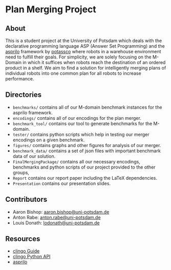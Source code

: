 # Plan Merging Project

## About
This is a student project at the University of Potsdam which deals with the declarative programming language ASP (Answer Set Programming) and the [asprilo](https://potassco.org/asprilo/) framework by [potassco](https://potassco.org) where robots in a warehouse environment need to fulfill their goals. For simplicity, we are solely focusing on the M-Domain in which it suffices when robots reach the destination of an ordered product in a shelf. 
We aim to find a solution for intelligently merging plans of individual robots into one common plan for all robots to increase performance.

## Directories
- `benchmarks/` contains all of our  M-domain benchmark instances for the asprilo framework.
- `encodings/` contains all of our encodings for the plan merger.
- `benchmark_tool/` contains our tool to generate benchmarks for the M-domain.
- `tester/` contains python scripts which help in testing our merger encodings on a given benchmark.
- `figures/` contains graphs and other figures for analysis of our merger.
- `benchmark_data/` contains a set of json files with important benchmark data of our solution.
- `FinalMergingPackage/` contains all our necessary encodings, benchmarks and python scripts of our project provided to the other groups,
- `Report` contains our report paper including the LaTeX dependencies.
- `Presentation` contains our presentation slides.

## Contributors
- Aaron Bishop: aaron.bishop@uni-potsdam.de
- Anton Rabe: anton.rabe@uni-potsdam.de
- Louis Donath: lodonath@uni-potsdam.de

## Resources
- [clingo Guide](http://wp.doc.ic.ac.uk/arusso/wp-content/uploads/sites/47/2015/01/clingo_guide.pdf)
- [clingo Python API](https://potassco.org/clingo/python-api/5.4/)
- [asprilo](https://potassco.org/asprilo/)
